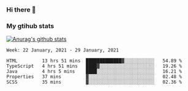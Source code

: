 ### Hi there 👋

### My gtihub stats

[![Anurag's github stats](https://github-readme-stats.vercel.app/api?username=gaozhidong)](https://github.com/gaozhidong/github-readme-stats)

<!--START_SECTION:waka-->
```text
Week: 22 January, 2021 - 29 January, 2021

HTML         13 hrs 51 mins  █████████████▓░░░░░░░░░░░   54.89 % 
TypeScript   4 hrs 51 mins   ████▓░░░░░░░░░░░░░░░░░░░░   19.26 % 
Java         4 hrs 5 mins    ████░░░░░░░░░░░░░░░░░░░░░   16.21 % 
Properties   37 mins         ▓░░░░░░░░░░░░░░░░░░░░░░░░   02.48 % 
SCSS         35 mins         ▓░░░░░░░░░░░░░░░░░░░░░░░░   02.36 % 
```
<!--END_SECTION:waka-->